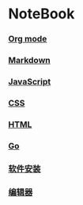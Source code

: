 
# NoteBook

### [Org mode](./org-mode/index.org)

### [Markdown](./markdown/index.org)

### [JavaScript](./javascript/index.org)

### [CSS](./css/index.org)

### [HTML](./html/index.org)

### [Go](./go/index.org)

### [软件安装](./software-installation/index.org)

### [编辑器](./editor/index.org)

